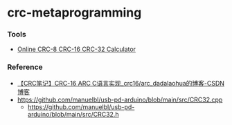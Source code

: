 crc-metaprogramming
===================
### Tools
- [Online CRC-8 CRC-16 CRC-32 Calculator](https://crccalc.com/)

### Reference
- [【CRC笔记】CRC-16 ARC C语言实现_crc16/arc_dadalaohua的博客-CSDN博客](https://blog.csdn.net/u012028275/article/details/112061946)
- https://github.com/manuelbl/usb-pd-arduino/blob/main/src/CRC32.cpp
  - https://github.com/manuelbl/usb-pd-arduino/blob/main/src/CRC32.h
